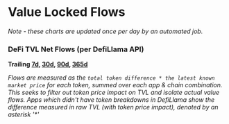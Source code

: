 # Value Locked Flows
*Note - these charts are updated once per day by an automated job.*
### DeFi TVL Net Flows (per DefiLlama API)
**Trailing [7d](https://static.optimism.io/op-analytics/value_locked_flows/img_outputs/html/net_app_flows_7d.html), [30d](https://static.optimism.io/op-analytics/value_locked_flows/img_outputs/html/net_app_flows_30d.html), [90d](https://static.optimism.io/op-analytics/value_locked_flows/img_outputs/html/net_app_flows_90d.html), [365d](https://static.optimism.io/op-analytics/value_locked_flows/img_outputs/html/net_app_flows_365d.html)**

_Flows are measured as the `total token difference * the latest known market price` for each token, summed over each app & chain combination. This seeks to filter out token price impact on TVL and isolate actual value flows. Apps which didn't have token breakdowns in DefiLlama show the difference measured in raw TVL (with token price impact), denoted by an asterisk '*'_
